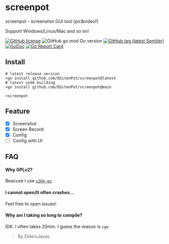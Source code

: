 # screenpot
screenpot - screenshot GUI tool (pic&amp;video!)

Support Windows/Linux/Mac and so on!

[![GitHub license](https://img.shields.io/github/license/EbitenPot/screenpot?style=flat-square)](https://github.com/EbitenPot/screenpot/blob/master/LICENSE)
![GitHub go.mod Go version](https://img.shields.io/github/go-mod/go-version/EbitenPot/screenpot?style=flat-square)
[![GitHub tag (latest SemVer)](https://img.shields.io/github/tag/EbitenPot/screenpot?style=flat-square)](https://github.com/EbitenPot/screenpot)
[![GoDoc](https://godoc.org/github.com/EbitenPot/screenpot?status.svg)](https://pkg.go.dev/github.com/EbitenPot/screenpot)
[![Go Report Card](https://goreportcard.com/badge/github.com/EbitenPot/screenpot?style=flat-square)](https://goreportcard.com/report/github.com/EbitenPot/screenpot)



## Install

```shell
# latest release version
>go install github.com/EbitenPot/screenpot@latest
# latest code building
>go install github.com/EbitenPot/screenpot@main

>screenpot
```

## Feature

- [x] Screenshot
- [x] Screen Record
- [x] Config
- [ ] Config with UI

## FAQ

#### Why GPLv2?
Beacuse I use [`x264-go`](https://github.com/gen2brain/x264-go).

#### I cannot open/It often crashes...

Feel free to open issues!

#### Why am I taking so long to compile?

IDK. I often takes 20min. I guess the reason is `cgo`.

> By EldersJavas